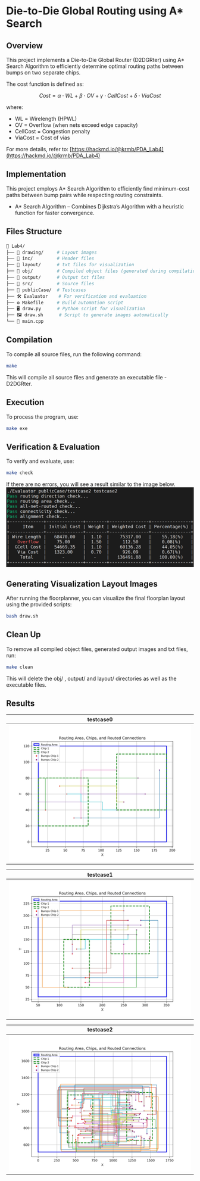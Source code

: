 # Die-to-Die Global Routing using A* Search

## Overview
This project implements a Die-to-Die Global Router (D2DGRter) using A* Search Algorithm to efficiently determine optimal routing paths between bumps on two separate chips.

The cost function is defined as:

$$ Cost=α⋅WL+β⋅OV+γ⋅CellCost+δ⋅ViaCost $$

where:
- WL = Wirelength (HPWL)
- OV = Overflow (when nets exceed edge capacity)
- CellCost = Congestion penalty
- ViaCost = Cost of vias

For more details, refer to: [https://hackmd.io/@krmb/PDA_Lab4](https://hackmd.io/@krmb/PDA_Lab4)

## Implementation
This project employs A* Search Algorithm to efficiently find minimum-cost paths between bump pairs while respecting routing constraints.
- A* Search Algorithm – Combines Dijkstra’s Algorithm with a heuristic function for faster convergence.

## Files Structure
```sh
📂 Lab4/
├── 📁 drawing/     # Layout images 
├── 📁 inc/         # Header files
├── 📁 layout/      # txt files for visualization
├── 📁 obj/         # Compiled object files (generated during compilation)
├── 📁 output/      # Output txt files
├── 📁 src/         # Source files
├── 📁 publicCase/  # Testcases
├── 🛠️ Evaluator    # For verification and evaluation
├── ⚙️ Makefile     # Build automation script
├── 🖥️ draw.py      # Python script for visualization
├── 🖼️ draw.sh      # Script to generate images automatically
└── 📜 main.cpp

```

## Compilation
To compile all source files, run the following command:
```sh
make
```
This will compile all source files and generate an executable file - D2DGRter.

## Execution
To process the program, use:
```sh
make exe
```

## Verification & Evaluation
To verify and evaluate, use:
```sh 
make check
```

If there are no errors, you will see a result similar to the image below.
![Evaluation.png](Evaluation.png)

## Generating Visualization Layout Images
After running the floorplanner, you can visualize the final floorplan layout using the provided scripts:
```sh
bash draw.sh
```

## Clean Up
To remove all compiled object files, generated output images and txt files, run:
```sh
make clean
```
This will delete the obj/ , output/ and layout/ directories as well as the executable files.

## Results
| testcase0                               |
|:---------------------------------------:|
| ![testcase0.jpg](drawing/testcase0.jpg) |

| testcase1                               |
|:---------------------------------------:|
| ![testcase1.jpg](drawing/testcase1.jpg) |

| testcase2                               |
|:---------------------------------------:|
| ![testcase2.jpg](drawing/testcase2.jpg) |
